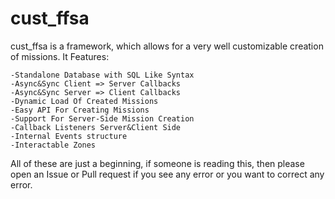 # cust_ffsa
cust_ffsa is a framework, which allows for a very well customizable creation of missions.
It Features:

```-Standalone Data-Base
-Standalone Database with SQL Like Syntax
-Async&Sync Client => Server Callbacks
-Async&Sync Server => Client Callbacks
-Dynamic Load Of Created Missions
-Easy API For Creating Missions
-Support For Server-Side Mission Creation
-Callback Listeners Server&Client Side
-Internal Events structure
-Interactable Zones
```
All of these are just a beginning, if someone is reading this, then please open an Issue or Pull request if you see any error or you want to correct any error.
